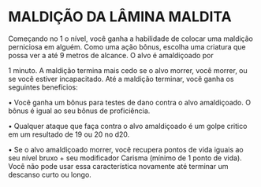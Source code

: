 # MALDIÇÃO DA LÂMINA MALDITA
Começando no 1 o nível, você ganha a habilidade de colocar uma maldição perniciosa em alguém. Como uma ação bônus, escolha uma criatura que possa ver a até 9 metros de alcance. O alvo é amaldiçoado por

1 minuto. A maldição termina mais cedo se o alvo morrer, você morrer, ou se você estiver incapacitado. Até a maldição terminar, você ganha os seguintes benefícios:

• Você ganha um bônus para testes de dano contra o alvo amaldiçoado. O bônus é igual ao seu bônus de proficiência.

• Qualquer ataque que faça contra o alvo amaldiçoado é um golpe critico em um resultado de 19 ou 20 no d20.

• Se o alvo amaldiçoado morrer, você recupera pontos de vida iguais ao seu nível bruxo + seu modificador Carisma (mínimo de 1 ponto de vida). Você não pode usar essa característica novamente até terminar um descanso curto ou longo.